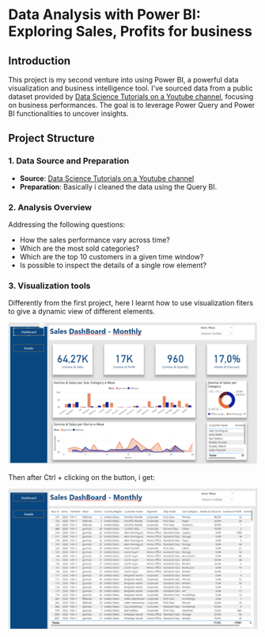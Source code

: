 # Data Analysis with Power BI: Exploring Sales, Profits for business

## Introduction

This project is my second venture into using Power BI, a powerful data visualization and business intelligence tool. I've sourced data from a public dataset provided by 
[Data Science Tutorials on a  Youtube channel](https://www.youtube.com/watch?v=TwteCRMYJuA&list=PLSj0xkpVG0ovX70-Esr-r7ke-NjeqdqXF&index=3), focusing on business performances. The goal is to leverage Power Query and Power BI functionalities to uncover insights.

## Project Structure

### 1. Data Source and Preparation
- **Source**: [Data Science Tutorials on a  Youtube channel](https://www.youtube.com/watch?v=TwteCRMYJuA&list=PLSj0xkpVG0ovX70-Esr-r7ke-NjeqdqXF&index=3)
- **Preparation**: Basically i cleaned the data  using the Query BI.
### 2. Analysis Overview
Addressing the following questions:
- How the sales performance vary across time?
- Which are the most sold categories?
- Which are the top 10 customers in a given time window?
- Is possible to inspect the details of a single row element?

### 3. Visualization tools
Differently from the first project,
here I learnt how to use visualization fiters to give a dynamic view of different elements.

![first_page](https://github.com/SimBoex/Power-BI-projects/blob/77bc045ca3ab931e106de31120c9dddfd394cabc/Project%232/firstPageSecondReport.png)


Then after Ctrl  + clicking on the button, i get:

![second_page](https://github.com/SimBoex/Power-BI-projects/blob/77bc045ca3ab931e106de31120c9dddfd394cabc/Project%232/SecondPageSecondReport.png)
